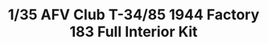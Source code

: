 ---
layout: product
title: "1/35 AFV Club T-34/85 1944 Factory 183 Full Interior Kit"
price: "6000" 
desc: "Maketa"
img_path: "/assets/img/AFV35S55.webp"
brand: "N/A"
available: true
special_offer: false
new: true
soon: false
cat: "010000"
subcat: "015100"
subsubcat: "0N/A"
sifra: "AFV35S55"
popular: false
---